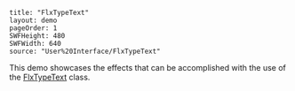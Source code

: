 ```
title: "FlxTypeText"
layout: demo
pageOrder: 1
SWFHeight: 480
SWFWidth: 640
source: "User%20Interface/FlxTypeText"
```

This demo showcases the effects that can be accomplished with the use of the [FlxTypeText](https://github.com/HaxeFlixel/flixel-addons/blob/master/flixel/addons/text/FlxTypeText.hx) class.